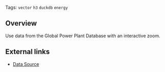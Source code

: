 <!--fused:tags-->
Tags: `vector` `h3` `duckdb` `energy`

<!--fused:readme-->
## Overview

Use data from the Global Power Plant Database with an interactive zoom.

## External links

- [Data Source](https://datasets.wri.org/search)
